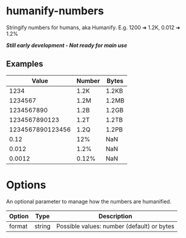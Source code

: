 # humanify-numbers
Stringify numbers for humans, aka Humanify. E.g. 1200 ➜ 1.2K, 0.012 ➜ 1.2%

**_Still early development - Not ready for main use_**

## Examples

|Value|Number|Bytes|
|---|---|---|
|1234|1.2K|1.2KB|
|1234567|1.2M|1.2MB|
|1234567890|1.2B|1.2GB|
|1234567890123|1.2T|1.2TB|
|1234567890123456|1.2Q|1.2PB|
|0.12|12%|NaN|
|0.012|1.2%|NaN|
|0.0012|0.12%|NaN|

# Options

An optional parameter to manage how the numbers are humanified. 

|Option|Type|Description|
|---|---|---|
|format|string| Possible values: number (default) or bytes|
